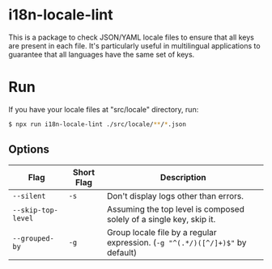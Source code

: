 # i18n-locale-lint

This is a package to check JSON/YAML locale files to ensure that all keys are present in each file. It's particularly useful in multilingual applications to guarantee that all languages have the same set of keys.

# Run

If you have your locale files at "src/locale" directory, run:

```bash
$ npx run i18n-locale-lint ./src/locale/**/*.json
```

## Options

| Flag               | Short Flag | Description                                                                   |
| ------------------ | ---------- | ----------------------------------------------------------------------------- |
| `--silent`         | `-s`       | Don't display logs other than errors.                                         |
| `--skip-top-level` |            | Assuming the top level is composed solely of a single key, skip it.           |
| `--grouped-by`     | `-g`       | Group locale file by a regular expression. (`-g "^(.*/)([^/]+)$"` by default) |

